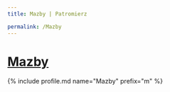 ```yaml
---
title: Mazby | Patromierz

permalink: /Mazby
---
```


# [Mazby](https://patronite.pl/Mazby)

{% include profile.md name="Mazby" prefix="m" %}
